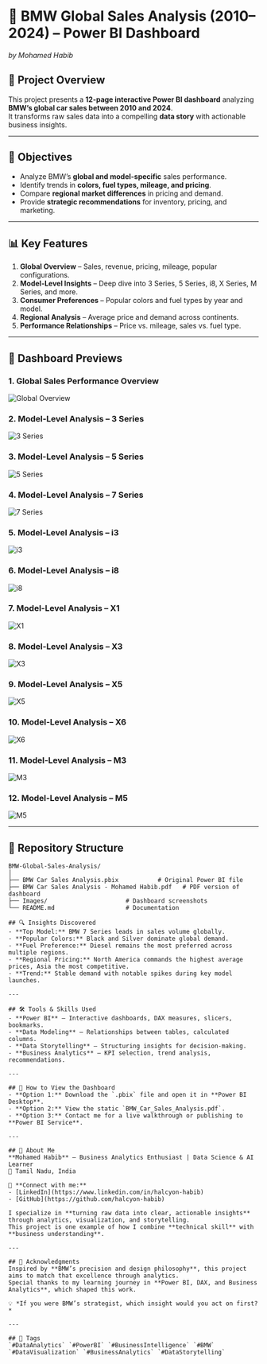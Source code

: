 # 🚗 BMW Global Sales Analysis (2010–2024) – Power BI Dashboard
*by Mohamed Habib*



## 📌 Project Overview
This project presents a **12-page interactive Power BI dashboard** analyzing **BMW’s global car sales between 2010 and 2024**.  
It transforms raw sales data into a compelling **data story** with actionable business insights.

---

## 🎯 Objectives
- Analyze BMW’s **global and model-specific** sales performance.
- Identify trends in **colors, fuel types, mileage, and pricing**.
- Compare **regional market differences** in pricing and demand.
- Provide **strategic recommendations** for inventory, pricing, and marketing.

---

## 📊 Key Features
1. **Global Overview** – Sales, revenue, pricing, mileage, popular configurations.
2. **Model-Level Insights** – Deep dive into 3 Series, 5 Series, i8, X Series, M Series, and more.
3. **Consumer Preferences** – Popular colors and fuel types by year and model.
4. **Regional Analysis** – Average price and demand across continents.
5. **Performance Relationships** – Price vs. mileage, sales vs. fuel type.

---

## 📸 Dashboard Previews

### **1. Global Sales Performance Overview**
![Global Overview](Images/page1.jpg)

### **2. Model-Level Analysis – 3 Series**
![3 Series](Images/page2.jpg)

### **3. Model-Level Analysis – 5 Series**
![5 Series](Images/page3.jpg)

### **4. Model-Level Analysis – 7 Series**
![7 Series](Images/page4.jpg)

### **5. Model-Level Analysis – i3**
![i3](Images/page5.jpg)

### **6. Model-Level Analysis – i8**
![i8](Images/page6.jpg)

### **7. Model-Level Analysis – X1**
![X1](Images/page7.jpg)

### **8. Model-Level Analysis – X3**
![X3](Images/page8.jpg)

### **9. Model-Level Analysis – X5**
![X5](Images/page9.jpg)

### **10. Model-Level Analysis – X6**
![X6](Images/page10.jpg)

### **11. Model-Level Analysis – M3**
![M3](Images/page11.jpg)

### **12. Model-Level Analysis – M5**
![M5](Images/page12.jpg)

---

## 📂 Repository Structure
```plaintext
BMW-Global-Sales-Analysis/
│
├── BMW Car Sales Analysis.pbix           # Original Power BI file
├── BMW Car Sales Analysis - Mohamed Habib.pdf   # PDF version of dashboard
├── Images/                      # Dashboard screenshots
└── README.md                    # Documentation

## 🔍 Insights Discovered
- **Top Model:** BMW 7 Series leads in sales volume globally.
- **Popular Colors:** Black and Silver dominate global demand.
- **Fuel Preference:** Diesel remains the most preferred across multiple regions.
- **Regional Pricing:** North America commands the highest average prices, Asia the most competitive.
- **Trend:** Stable demand with notable spikes during key model launches.

---

## 🛠 Tools & Skills Used
- **Power BI** – Interactive dashboards, DAX measures, slicers, bookmarks.
- **Data Modeling** – Relationships between tables, calculated columns.
- **Data Storytelling** – Structuring insights for decision-making.
- **Business Analytics** – KPI selection, trend analysis, recommendations.

---

## 🚀 How to View the Dashboard
- **Option 1:** Download the `.pbix` file and open it in **Power BI Desktop**.
- **Option 2:** View the static `BMW_Car_Sales_Analysis.pdf`.
- **Option 3:** Contact me for a live walkthrough or publishing to **Power BI Service**.

---

## 👤 About Me
**Mohamed Habib** – Business Analytics Enthusiast | Data Science & AI Learner  
📍 Tamil Nadu, India  

🔗 **Connect with me:**  
- [LinkedIn](https://www.linkedin.com/in/halcyon-habib)  
- [GitHub](https://github.com/halcyon-habib)  

I specialize in **turning raw data into clear, actionable insights** through analytics, visualization, and storytelling.  
This project is one example of how I combine **technical skill** with **business understanding**.

---

## 📢 Acknowledgments
Inspired by **BMW’s precision and design philosophy**, this project aims to match that excellence through analytics.  
Special thanks to my learning journey in **Power BI, DAX, and Business Analytics**, which shaped this work.

💡 *If you were BMW’s strategist, which insight would you act on first?*

---

## 🔖 Tags
`#DataAnalytics` `#PowerBI` `#BusinessIntelligence` `#BMW` `#DataVisualization` `#BusinessAnalytics` `#DataStorytelling`

